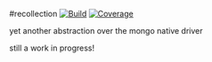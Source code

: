 #recollection
[![Build](https://travis-ci.org/cainus/recollection.png)](https://travis-ci.org/cainus/recollection)
[![Coverage](https://coveralls.io/repos/cainus/recollection/badge.png)](https://coveralls.io/r/cainus/recollection)


yet another abstraction over the mongo native driver

still a work in progress!
